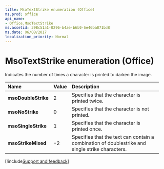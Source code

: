 ```yaml
---
title: MsoTextStrike enumeration (Office)
ms.prod: office
api_name:
- Office.MsoTextStrike
ms.assetid: 398c51a1-0296-b4ae-b6b0-6e46ba071bd8
ms.date: 06/08/2017
localization_priority: Normal
---
```



# MsoTextStrike enumeration (Office)

Indicates the number of times a character is printed to darken the image.



|Name|Value|Description|
|:-----|:-----|:-----|
|**msoDoubleStrike**|2|Specifies that the character is printed twice.|
|**msoNoStrike**|0|Specifies that the character is not printed.|
|**msoSingleStrike**|1|Specifies that the character is printed once.|
|**msoStrikeMixed**|-2|Specifies that the text can contain a combination of doublestrike and single strike characters. |

[!include[Support and feedback](~/includes/feedback-boilerplate.md)]